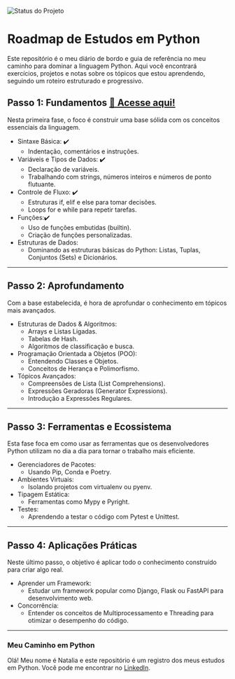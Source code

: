 ![Status do Projeto](https://img.shields.io/badge/STATUS-EM%20ANDAMENTO-yellow)
# Roadmap de Estudos em Python
Este repositório é o meu diário de bordo e guia de referência no meu caminho para dominar a linguagem Python. Aqui você encontrará exercícios, projetos e notas sobre os tópicos que estou aprendendo, seguindo um roteiro estruturado e progressivo.

## Passo 1: Fundamentos [📁 Acesse aqui!](https://github.com/nataliaberbetviana/study-book-python/tree/main/fundamentos)
Nesta primeira fase, o foco é construir uma base sólida com os conceitos essenciais da linguagem.
* Sintaxe Básica: ✔️
  * Indentação, comentários e instruções. 
* Variáveis e Tipos de Dados: ✔️
  * Declaração de variáveis.
  * Trabalhando com strings, números inteiros e números de ponto flutuante.
* Controle de Fluxo: ✔️
  * Estruturas if, elif e else para tomar decisões.
  * Loops for e while para repetir tarefas.
* Funções:✔️
  * Uso de funções embutidas (builtin).
  * Criação de funções personalizadas.
* Estruturas de Dados:
  * Dominando as estruturas básicas do Python: Listas, Tuplas, Conjuntos (Sets) e Dicionários.
---
## Passo 2: Aprofundamento
Com a base estabelecida, é hora de aprofundar o conhecimento em tópicos mais avançados.
* Estruturas de Dados & Algoritmos:
  * Arrays e Listas Ligadas.
  * Tabelas de Hash.
  * Algoritmos de classificação e busca.
* Programação Orientada a Objetos (POO):
  * Entendendo Classes e Objetos.
  * Conceitos de Herança e Polimorfismo.
* Tópicos Avançados:
  * Compreensões de Lista (List Comprehensions).
  * Expressões Geradoras (Generator Expressions).
  * Introdução a Expressões Regulares.
---
## Passo 3: Ferramentas e Ecossistema
Esta fase foca em como usar as ferramentas que os desenvolvedores Python utilizam no dia a dia para tornar o trabalho mais eficiente.
* Gerenciadores de Pacotes:
  * Usando Pip, Conda e Poetry.
* Ambientes Virtuais:
  * Isolando projetos com virtualenv ou pyenv.
* Tipagem Estática:
  * Ferramentas como Mypy e Pyright.
* Testes:
  * Aprendendo a testar o código com Pytest e Unittest.
---
## Passo 4: Aplicações Práticas
Neste último passo, o objetivo é aplicar todo o conhecimento construído para criar algo real.
* Aprender um Framework:
  * Estudar um framework popular como Django, Flask ou FastAPI para desenvolvimento web.
* Concorrência:
  * Entender os conceitos de Multiprocessamento e Threading para otimizar o desempenho do código.
---
### Meu Caminho em Python

Olá! Meu nome é Natalia e este repositório é um registro dos meus estudos em Python. Você pode me encontrar no [LinkedIn](https://www.linkedin.com/in/nataliaberbetviana).
